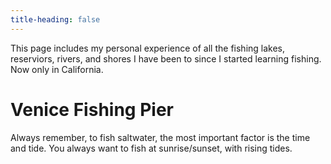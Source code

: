 ```yaml
---
title-heading: false
---
```


This page includes my personal experience of all the fishing lakes, reserviors, rivers, and shores I have been to since I started learning fishing. Now only in California.

# Venice Fishing Pier

Always remember, to fish saltwater, the most important factor is the time and tide. You always want to fish at sunrise/sunset, with rising tides. 